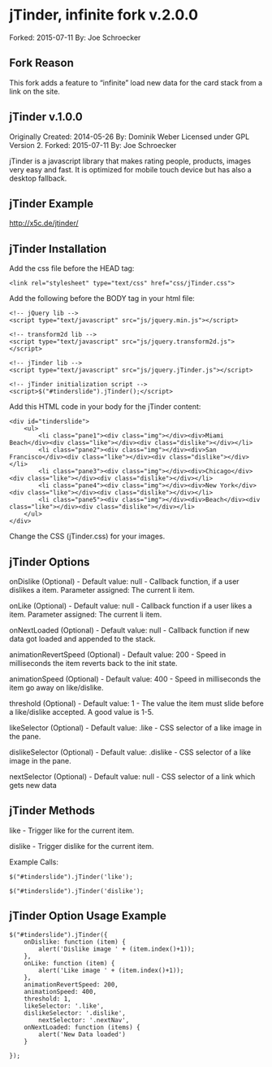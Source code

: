 jTinder, infinite fork v.2.0.0
========================
Forked: 2015-07-11
By: Joe Schroecker

Fork Reason
---------------

This fork adds a feature to “infinite” load new data for the card stack from a link on the site.

jTinder v.1.0.0
--------
Originally Created: 2014-05-26
By: Dominik Weber
Licensed under GPL Version 2.
Forked: 2015-07-11
By: Joe Schroecker

jTinder is a javascript library that makes rating people, products, images very easy and fast. It is optimized for mobile touch device but has also a desktop fallback.


jTinder Example
-------------------------
http://x5c.de/jtinder/

jTinder Installation
-------------------------

Add the css file before the HEAD tag:
```
<link rel="stylesheet" type="text/css" href="css/jTinder.css">
```

Add the following before the BODY tag in your html file:
```
<!-- jQuery lib -->
<script type="text/javascript" src="js/jquery.min.js"></script>

<!-- transform2d lib -->
<script type="text/javascript" src="js/jquery.transform2d.js"></script>

<!-- jTinder lib -->
<script type="text/javascript" src="js/jquery.jTinder.js"></script>

<!-- jTinder initialization script -->
<script>$("#tinderslide").jTinder();</script>
```

Add this HTML code in your body for the jTinder content:
```
<div id="tinderslide">
    <ul>
        <li class="pane1"><div class="img"></div><div>Miami Beach</div><div class="like"></div><div class="dislike"></div></li>
        <li class="pane2"><div class="img"></div><div>San Francisco</div><div class="like"></div><div class="dislike"></div></li>
        <li class="pane3"><div class="img"></div><div>Chicago</div><div class="like"></div><div class="dislike"></div></li>
        <li class="pane4"><div class="img"></div><div>New York</div><div class="like"></div><div class="dislike"></div></li>
        <li class="pane5"><div class="img"></div><div>Beach</div><div class="like"></div><div class="dislike"></div></li>
    </ul>
</div>
```
Change the CSS (jTinder.css) for your images.



jTinder Options
-------------------------

onDislike (Optional) - Default value: null - Callback function, if a user dislikes a item. Parameter assigned: The current li item.

onLike (Optional) - Default value: null - Callback function if a user likes a item. Parameter assigned: The current li item.

onNextLoaded (Optional) - Default value: null - Callback function if new data got loaded and appended to the stack.

animationRevertSpeed (Optional) - Default value: 200 - Speed in milliseconds the item reverts back to the init state.

animationSpeed (Optional) - Default value: 400 - Speed in milliseconds the item go away on like/dislike.

threshold (Optional) - Default value: 1 - The value the item must slide before a like/dislike accepted. A good value is 1-5.

likeSelector (Optional) - Default value: .like - CSS selector of a like image in the pane.

dislikeSelector (Optional) - Default value: .dislike - CSS selector of a like image in the pane.

nextSelector (Optional) - Default value: null - CSS selector of a link which gets new data

jTinder Methods
-------------------------

like - Trigger like for the current item.

dislike - Trigger dislike for the current item.


Example Calls:
```
$("#tinderslide").jTinder('like');

$("#tinderslide").jTinder('dislike');
```

jTinder Option Usage Example
-------------------------
```
$("#tinderslide").jTinder({
    onDislike: function (item) {
        alert('Dislike image ' + (item.index()+1));
    },
    onLike: function (item) {
        alert('Like image ' + (item.index()+1));
    },
	animationRevertSpeed: 200,
	animationSpeed: 400,
	threshold: 1,
	likeSelector: '.like',
	dislikeSelector: '.dislike',
        nextSelector: '.nextNav',
    onNextLoaded: function (items) {
        alert('New Data loaded')
    }

});
```

